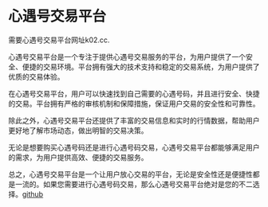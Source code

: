 # 心遇号交易平台

需要心遇号交易平台网址k02.cc.

心遇号交易平台是一个专注于提供心遇号交易服务的平台，为用户提供了一个安全、便捷的交易环境。平台拥有强大的技术支持和稳定的交易系统，为用户提供了优质的交易体验。

在心遇号交易平台，用户可以快速找到自己需要的心遇号码，并且进行安全、快捷的交易。平台拥有严格的审核机制和保障措施，保证用户交易的安全性和可靠性。

除此之外，心遇号交易平台还提供了丰富的交易信息和实时的行情数据，帮助用户更好地了解市场动态，做出明智的交易决策。

无论是想要购买心遇号码还是进行心遇号码交易，心遇号交易平台都能够满足用户的需求，为用户提供高效、便捷的交易服务。

总之，心遇号交易平台是一个让用户放心交易的平台，无论是安全性还是便捷性都是一流的。如果您需要进行心遇号码交易，那么心遇号交易平台绝对是您的不二选择。[github](https://github.com)